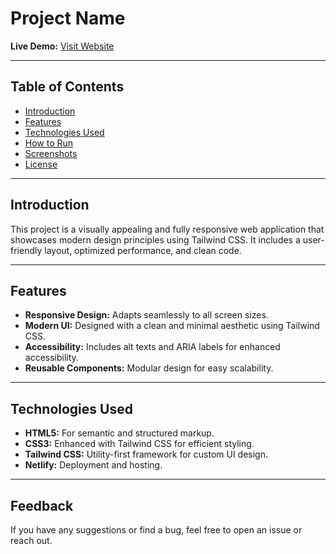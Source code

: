 # Project Name

**Live Demo:** [Visit Website](https://675976f95620c37d99b094b8--taupe-smakager-53e642.netlify.app/)

---

## Table of Contents

- [Introduction](#introduction)
- [Features](#features)
- [Technologies Used](#technologies-used)
- [How to Run](#how-to-run)
- [Screenshots](#screenshots)
- [License](#license)

---

## Introduction
This project is a visually appealing and fully responsive web application that showcases modern design principles using Tailwind CSS. It includes a user-friendly layout, optimized performance, and clean code.

---

## Features
- **Responsive Design:** Adapts seamlessly to all screen sizes.
- **Modern UI:** Designed with a clean and minimal aesthetic using Tailwind CSS.
- **Accessibility:** Includes alt texts and ARIA labels for enhanced accessibility.
- **Reusable Components:** Modular design for easy scalability.

---

## Technologies Used
- **HTML5:** For semantic and structured markup.
- **CSS3:** Enhanced with Tailwind CSS for efficient styling.
- **Tailwind CSS:** Utility-first framework for custom UI design.
- **Netlify:** Deployment and hosting.

---





## Feedback
If you have any suggestions or find a bug, feel free to open an issue or reach out.
